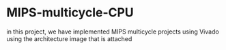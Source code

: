 # MIPS-multicycle-CPU
in this project, we have implemented MIPS multicycle projects using Vivado  
using the architecture image that is attached


